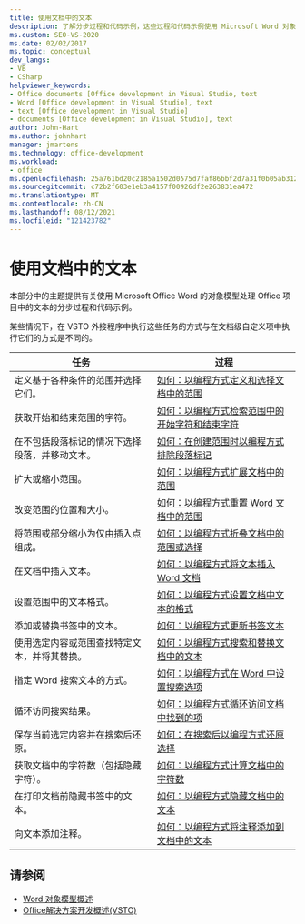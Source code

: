 ```yaml
---
title: 使用文档中的文本
description: 了解分步过程和代码示例，这些过程和代码示例使用 Microsoft Word 对象模型处理Office文本。
ms.custom: SEO-VS-2020
ms.date: 02/02/2017
ms.topic: conceptual
dev_langs:
- VB
- CSharp
helpviewer_keywords:
- Office documents [Office development in Visual Studio, text
- Word [Office development in Visual Studio], text
- text [Office development in Visual Studio]
- documents [Office development in Visual Studio], text
author: John-Hart
ms.author: johnhart
manager: jmartens
ms.technology: office-development
ms.workload:
- office
ms.openlocfilehash: 25a761bd20c2185a1502d0575d7faf86bbf2d7a31f0b05ab312241149e852ae8
ms.sourcegitcommit: c72b2f603e1eb3a4157f00926df2e263831ea472
ms.translationtype: MT
ms.contentlocale: zh-CN
ms.lasthandoff: 08/12/2021
ms.locfileid: "121423782"
---
```

# <a name="work-with-text-in-documents"></a>使用文档中的文本
  本部分中的主题提供有关使用 Microsoft Office Word 的对象模型处理 Office 项目中的文本的分步过程和代码示例。

 某些情况下，在 VSTO 外接程序中执行这些任务的方式与在文档级自定义项中执行它们的方式是不同的。

|任务|过程|
|----------|---------------|
|定义基于各种条件的范围并选择它们。|[如何：以编程方式定义和选择文档中的范围](../vsto/how-to-programmatically-define-and-select-ranges-in-documents.md)|
|获取开始和结束范围的字符。|[如何：以编程方式检索范围中的开始字符和结束字符](../vsto/how-to-programmatically-retrieve-start-and-end-characters-in-ranges.md)|
|在不包括段落标记的情况下选择段落，并移动文本。|[如何：在创建范围时以编程方式排除段落标记](../vsto/how-to-programmatically-exclude-paragraph-marks-when-creating-ranges.md)|
|扩大或缩小范围。|[如何：以编程方式扩展文档中的范围](../vsto/how-to-programmatically-extend-ranges-in-documents.md)|
|改变范围的位置和大小。|[如何：以编程方式重置 Word 文档中的范围](../vsto/how-to-programmatically-reset-ranges-in-word-documents.md)|
|将范围或部分缩小为仅由插入点组成。|[如何：以编程方式折叠文档中的范围或选择](../vsto/how-to-programmatically-collapse-ranges-or-selections-in-documents.md)|
|在文档中插入文本。|[如何：以编程方式将文本插入 Word 文档](../vsto/how-to-programmatically-insert-text-into-word-documents.md)|
|设置范围中的文本格式。|[如何：以编程方式设置文档中文本的格式](../vsto/how-to-programmatically-format-text-in-documents.md)|
|添加或替换书签中的文本。|[如何：以编程方式更新书签文本](../vsto/how-to-programmatically-update-bookmark-text.md)|
|使用选定内容或范围查找特定文本，并将其替换。|[如何：以编程方式搜索和替换文档中的文本](../vsto/how-to-programmatically-search-for-and-replace-text-in-documents.md)|
|指定 Word 搜索文本的方式。|[如何：以编程方式在 Word 中设置搜索选项](../vsto/how-to-programmatically-set-search-options-in-word.md)|
|循环访问搜索结果。|[如何：以编程方式循环访问文档中找到的项](../vsto/how-to-programmatically-loop-through-found-items-in-documents.md)|
|保存当前选定内容并在搜索后还原。|[如何：在搜索后以编程方式还原选择](../vsto/how-to-programmatically-restore-selections-after-searches.md)|
|获取文档中的字符数（包括隐藏字符）。|[如何：以编程方式计算文档中的字符数](../vsto/how-to-programmatically-count-characters-in-documents.md)|
|在打印文档前隐藏书签中的文本。|[如何：以编程方式隐藏文档中的文本](../vsto/how-to-programmatically-hide-text-in-documents.md)|
|向文本添加注释。|[如何：以编程方式将注释添加到文档中的文本](../vsto/how-to-programmatically-add-comments-to-text-in-documents.md)|

## <a name="see-also"></a>请参阅
- [Word 对象模型概述](../vsto/word-object-model-overview.md)
- [Office解决方案开发概述&#40;VSTO&#41;](../vsto/office-solutions-development-overview-vsto.md)
